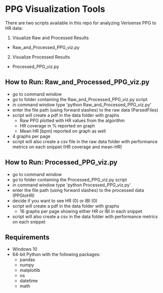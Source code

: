 # PPG Visualization Tools

There are two scripts available in this repo for analyzing Verisense PPG to HR data:
1. Visualize Raw and Processed Results
  - Raw_and_Processed_PPG_viz.py  
2. Visualize Processed Results
  - Processed_PPG_viz.py

## How to Run: Raw_and_Processed_PPG_viz.py
- go to command window
- go to folder containing the Raw_and_Processed_PPG_viz.py script
- in command window type 'python Raw_and_Processed_PPG_viz.py'
- enter the file path (using forward slashes) to the raw data (ParsedFiles)
- script will create a pdf in the data folder with graphs
  - Raw PPG plotted with HR values from the algorithm
  - HR coverage in % reported on graph
  - Mean HR [bpm] reported on graph as well
- 4 graphs per page
- script will also create a csv file in the raw data folder with performance metrics on each snippet (HR coverage and mean-HR)


## How to Run: Processed_PPG_viz.py
- go to command window
- go to folder containing the Processed_PPG_viz.py script
- in command window type 'python Processed_PPG_viz.py'
- enter the file path (using forward slashes) to the processed data (PPGtoHR)
- decide if you want to see HR (0) or IBI (0)
- script will create a pdf in the data folder with graphs
  - 16 graphs per page showing either HR or IBI in each snippet
- script will also create a csv in the data folder with performance metrics on each snippet



## Requirements
- Windows 10
- 64-bit Python with the following packages:
  - pandas
  - numpy
  - matplotlib
  - os
  - datetime
  - math
